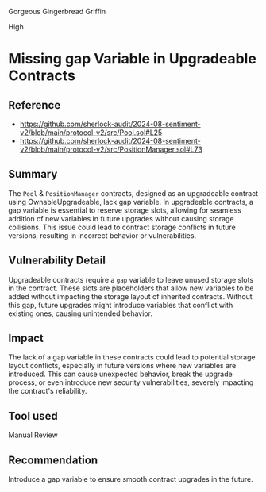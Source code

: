 Gorgeous Gingerbread Griffin

High

# Missing gap Variable in Upgradeable Contracts


## Reference
- https://github.com/sherlock-audit/2024-08-sentiment-v2/blob/main/protocol-v2/src/Pool.sol#L25
- https://github.com/sherlock-audit/2024-08-sentiment-v2/blob/main/protocol-v2/src/PositionManager.sol#L73
## Summary
The `Pool` & `PositionManager` contracts, designed as an upgradeable contract using OwnableUpgradeable, lack gap variable. In upgradeable contracts, a gap variable is essential to reserve storage slots, allowing for seamless addition of new variables in future upgrades without causing storage collisions. This issue could lead to contract storage conflicts in future versions, resulting in incorrect behavior or vulnerabilities.
## Vulnerability Detail
Upgradeable contracts require a `gap` variable to leave unused storage slots in the contract. These slots are placeholders that allow new variables to be added without impacting the storage layout of inherited contracts. Without this gap, future upgrades might introduce variables that conflict with existing ones, causing unintended behavior.
## Impact
The lack of a gap variable in these contracts could lead to potential storage layout conflicts, especially in future versions where new variables are introduced. This can cause unexpected behavior, break the upgrade process, or even introduce new security vulnerabilities, severely impacting the contract's reliability.

## Tool used

Manual Review

## Recommendation
Introduce a gap variable to ensure smooth contract upgrades in the future. 